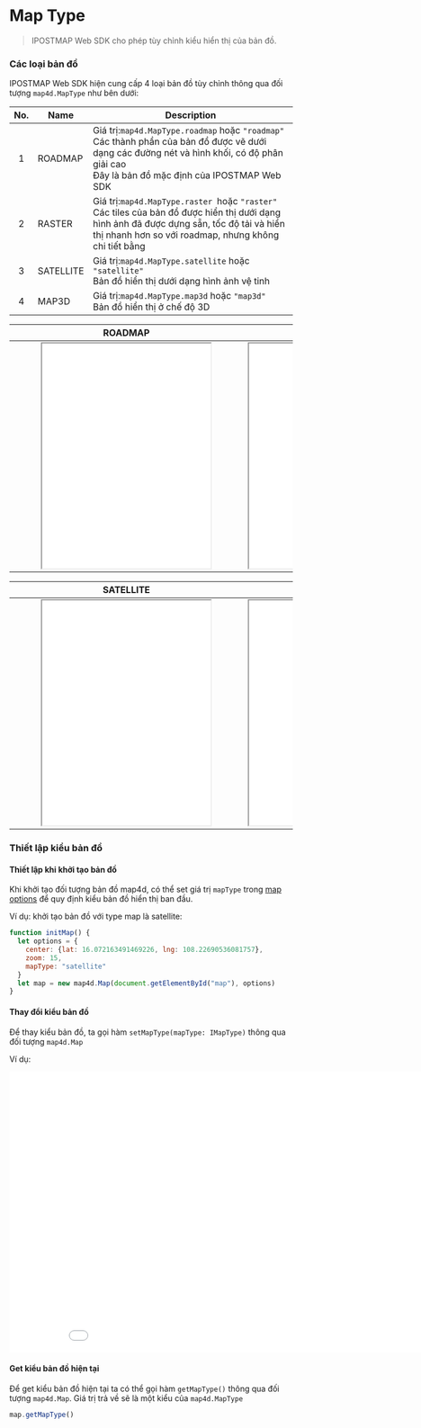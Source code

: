 # Map Type

> IPOSTMAP Web SDK cho phép tùy chỉnh kiểu hiển thị của bản đồ.

### Các loại bản đồ

IPOSTMAP Web SDK  hiện cung cấp 4 loại bản đồ tùy chỉnh thông qua đối tượng `map4d.MapType` như bên dưới:

| No. | Name      | Description                                                                                                                                                                                 |
|:---:|-----------|---------------------------------------------------------------------------------------------------------------------------------------------------------------------------------------------|
|  1  | ROADMAP   | Giá trị:`map4d.MapType.roadmap` hoặc `"roadmap"`<br>Các thành phần của bản đồ được vẽ dưới dạng các đường nét và hình khối, có độ phân giải cao<br>Đây là bản đồ mặc định của IPOSTMAP Web SDK |
|  2  | RASTER    | Giá trị:`map4d.MapType.raster `hoặc `"raster"`<br>Các tiles của bản đồ được hiển thị dưới dạng hình ảnh đã được dựng sẵn, tốc độ tải và hiển thị nhanh hơn so với roadmap, nhưng không chi tiết bằng |
|  3  | SATELLITE | Giá trị:`map4d.MapType.satellite` hoặc `"satellite"`<br> Bản đồ hiển thị dưới dạng hình ảnh vệ tinh |
|  4  | MAP3D     | Giá trị:`map4d.MapType.map3d` hoặc `"map3d"`<br> Bản đồ hiển thị ở chế độ 3D |


| <div style="width:400px">ROADMAP</div>                                                    | <div style="width:400px">RASTER</div>                                                                |
|:-----------------------------------------------------------------------------------------:|:----------------------------------------------------------------------------------------------------:|
| <iframe src="./html/maptype-roadmap.html" class="is-fullwidth" height="400px"></iframe>   | <iframe src="./html/maptype-raster.html" class="is-fullwidth" width="400px" height="400px"></iframe> |

| <div style="width:400px">SATELLITE</div>                                                  | <div style="width:400px">MAP3D</div>                                                                 |
|:-----------------------------------------------------------------------------------------:|:----------------------------------------------------------------------------------------------------:|
| <iframe src="./html/maptype-satellite.html" class="is-fullwidth" height="400px"></iframe> | <iframe src="./html/maptype-map3d.html" class="is-fullwidth" width="400px" height="400px"></iframe>  |

### Thiết lập kiểu bản đồ

#### Thiết lập khi khởi tạo bản đồ

Khi khởi tạo đối tượng bản đồ map4d, có thể set giá trị `mapType` trong [map options](/ipostmap-map/web/v1.0/guides/map-options.md) để quy định kiểu bản đồ hiển thị ban đầu.

Ví dụ: khởi tạo bản đồ với type map là satellite:

```js
function initMap() {
  let options = {
    center: {lat: 16.072163491469226, lng: 108.22690536081757},
    zoom: 15,
    mapType: "satellite"
  }
  let map = new map4d.Map(document.getElementById("map"), options)
}
```

#### Thay đổi kiểu bản đồ

Để thay kiểu bản đồ, ta gọi hàm `setMapType(mapType: IMapType)` thông qua đối tượng `map4d.Map`

Ví dụ:
<iframe style="min-width: 900px;" height="500px" src="//jsfiddle.net/duydung2007/axnp2ebj//embedded/" allowfullscreen="allowfullscreen" allowpaymentrequest frameborder="0"></iframe>


#### Get kiểu bản đồ hiện tại

Để get kiểu bản đồ hiện tại ta có thể gọi hàm `getMapType()` thông qua đối tượng `map4d.Map`. Giá trị trả về sẽ là một kiểu
của `map4d.MapType`

```javascript
map.getMapType()
```
